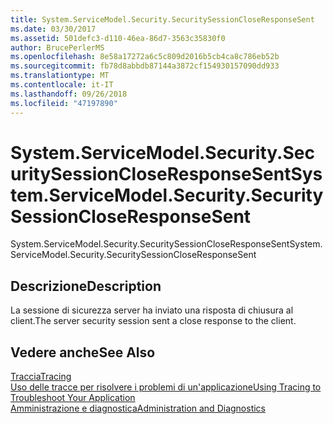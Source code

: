 ```yaml
---
title: System.ServiceModel.Security.SecuritySessionCloseResponseSent
ms.date: 03/30/2017
ms.assetid: 501defc3-d110-46ea-86d7-3563c35830f0
author: BrucePerlerMS
ms.openlocfilehash: 8e58a17272a6c5c809d2016b5cb4ca8c786eb52b
ms.sourcegitcommit: fb78d8abbdb87144a3872cf154930157090dd933
ms.translationtype: MT
ms.contentlocale: it-IT
ms.lasthandoff: 09/26/2018
ms.locfileid: "47197890"
---
```

# <a name="systemservicemodelsecuritysecuritysessioncloseresponsesent"></a><span data-ttu-id="2db31-102">System.ServiceModel.Security.SecuritySessionCloseResponseSent</span><span class="sxs-lookup"><span data-stu-id="2db31-102">System.ServiceModel.Security.SecuritySessionCloseResponseSent</span></span>
<span data-ttu-id="2db31-103">System.ServiceModel.Security.SecuritySessionCloseResponseSent</span><span class="sxs-lookup"><span data-stu-id="2db31-103">System.ServiceModel.Security.SecuritySessionCloseResponseSent</span></span>  
  
## <a name="description"></a><span data-ttu-id="2db31-104">Descrizione</span><span class="sxs-lookup"><span data-stu-id="2db31-104">Description</span></span>  
 <span data-ttu-id="2db31-105">La sessione di sicurezza server ha inviato una risposta di chiusura al client.</span><span class="sxs-lookup"><span data-stu-id="2db31-105">The server security session sent a close response to the client.</span></span>  
  
## <a name="see-also"></a><span data-ttu-id="2db31-106">Vedere anche</span><span class="sxs-lookup"><span data-stu-id="2db31-106">See Also</span></span>  
 [<span data-ttu-id="2db31-107">Traccia</span><span class="sxs-lookup"><span data-stu-id="2db31-107">Tracing</span></span>](../../../../../docs/framework/wcf/diagnostics/tracing/index.md)  
 [<span data-ttu-id="2db31-108">Uso delle tracce per risolvere i problemi di un'applicazione</span><span class="sxs-lookup"><span data-stu-id="2db31-108">Using Tracing to Troubleshoot Your Application</span></span>](../../../../../docs/framework/wcf/diagnostics/tracing/using-tracing-to-troubleshoot-your-application.md)  
 [<span data-ttu-id="2db31-109">Amministrazione e diagnostica</span><span class="sxs-lookup"><span data-stu-id="2db31-109">Administration and Diagnostics</span></span>](../../../../../docs/framework/wcf/diagnostics/index.md)

